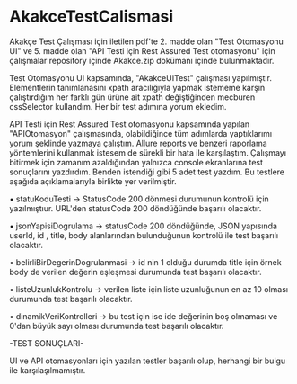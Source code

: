 # AkakceTestCalismasi

Akakçe Test Çalışması için iletilen pdf'te 2. madde olan "Test Otomasyonu UI" ve 5. madde olan "API Testi için Rest Assured Test otomasyonu" için çalışmalar repository içinde Akakce.zip dokümanı içinde bulunmaktadır.

Test Otomasyonu UI kapsamında, "AkakceUITest" çalışması yapılmıştır. Elementlerin tanımlanasını xpath aracılığıyla yapmak istememe karşın çalıştırdığım her farklı gün ürüne ait xpath değiştiğinden mecburen cssSelector kullandım.
Her bir test adımına yorum ekledim.


API Testi için Rest Assured Test otomasyonu kapsamında yapılan "APIOtomasyon" çalışmasında, olabildiğince tüm adımlarda yaptıklarımı yorum şeklinde yazmaya çalıştım. Allure reports ve benzeri raporlama yöntemlerini kullanmak istesem de sürekli bir hata ile karşılaştım. Çalışmayı bitirmek için zamanım azaldığından yalnızca console ekranlarına test sonuçlarını yazdırdım. Benden istendiği gibi 5 adet test yazdım. Bu testlere aşağıda açıklamalarıyla birlikte yer verilmiştir.

• statuKoduTesti -> StatusCode 200 dönmesi durumunun kontrolü için yazılmıştıur. URL'den statusCode 200 döndüğünde başarılı olacaktır.

• jsonYapisiDogrulama -> statusCode 200 döndüğünde, JSON yapısında userId, id , title, body alanlarından bulunduğunun kontrolü ile test başarılı olacaktır.

• belirliBirDegerinDogrulanmasi -> id nin 1 olduğu durumda title için örnek body de verilen değerin eşleşmesi durumunda test başarılı olacaktır.

• listeUzunlukKontrolu -> verilen liste için liste uzunluğunun en az 10 olması durumunda test başarılı olacaktır.

• dinamikVeriKontrolleri -> bu test için ise ide değerinin boş olmaması ve 0'dan büyük sayı olması durumunda test başarılı olacaktır.

-TEST SONUÇLARI-

UI ve API otomasyonları için yazılan testler başarılı olup, herhangi bir bulgu ile karşılaşılmamıştır.

